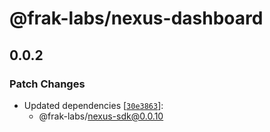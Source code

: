 # @frak-labs/nexus-dashboard

## 0.0.2

### Patch Changes

- Updated dependencies [[`30e3863`](https://github.com/frak-id/wallet/commit/30e3863dfdbfa80d319d988226b64d73c668a7bf)]:
  - @frak-labs/nexus-sdk@0.0.10
